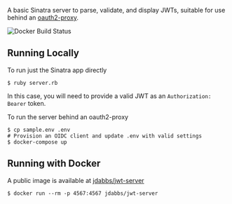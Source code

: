 A basic Sinatra server to parse, validate, and display JWTs, suitable for use behind an [oauth2-proxy](https://oauth2-proxy.github.io/oauth2-proxy/).

![Docker Build Status](https://img.shields.io/docker/build/jdabbs/jwt-server)

## Running Locally

To run just the Sinatra app directly

    $ ruby server.rb

In this case, you will need to provide a valid JWT as an `Authorization: Bearer` token.

To run the server behind an oauth2-proxy

    $ cp sample.env .env
    # Provision an OIDC client and update .env with valid settings
    $ docker-compose up

## Running with Docker

A public image is available at [jdabbs/jwt-server](https://hub.docker.com/repository/docker/jdabbs/jwt-server)

    $ docker run --rm -p 4567:4567 jdabbs/jwt-server
